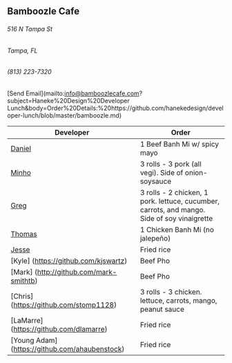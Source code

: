 ## Bamboozle Cafe
###### 516 N Tampa St
###### Tampa, FL
###### (813) 223-7320
[Send Email](mailto:info@bamboozlecafe.com?subject=Haneke%20Design%20Developer Lunch&body=Order%20Details:%20https://github.com/hanekedesign/developer-lunch/blob/master/bamboozle.md)

Developer     | Order
--------------|---------------------
[Daniel](https://github.com/dtartaglia)           	| 1 Beef Banh Mi w/ spicy mayo
[Minho](https://github.com/minhochoi)               | 3 rolls - 3 pork (all vegi). Side of onion-soysauce
[Greg](https://github.com/greghochsprung)           | 3 rolls - 2 chicken, 1 pork. lettuce, cucumber, carrots, and mango. Side of soy vinaigrette
[Thomas](https://github.com/ThomasKomarnicki)       | 1 Chicken Banh Mi (no jalepeño)
[Jesse](https://github.com/jessecurry)              | Fried rice
[Kyle] (https://github.com/kjswartz)                | Beef Pho
[Mark] (http://github.com/mark-smithtb)             | Beef Pho 
[Chris] (https://github.com/stomp1128)              | 3 rolls - 3 chicken. lettuce, carrots, mango, peanut sauce
[LaMarre] (https://github.com/dlamarre)             | Fried rice
[Young Adam] (https://github.com/ahaubenstock)      | Fried rice
